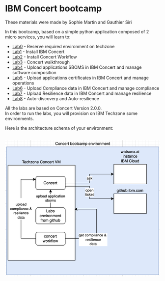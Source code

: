 # IBM Concert bootcamp

These materials were made by Sophie Martin and Gauthier Siri

In this bootcamp, based on a simple python application composed of 2 micro services, you will learn to:

- [Lab0](labs/Lab0-setup.md) - Reserve required environment on techzone
- [Lab1](labs/Lab1-concert-installation-vm.md) - Install IBM Concert
- [Lab2](labs/Lab2-concert-workflow-installation.md) - Install Concert Workflow
- [Lab3](labs/Lab3-concert-walkthrough.md) - Concert walkthrough
- [Lab4](labs/Lab4-managing-software-composition-and-cves.md) - Upload applications SBOMS in IBM Concert and manage software composition
- [Lab5](labs/Lab5-managing-operations-certificates.md) - Upload applications certificates in IBM Concert and manage operations
- [Lab6](labs/Lab6-managing-compliance-using-concert-workflow.md) - Upload Compliance data in IBM Concert and manage compliance
- [Lab7](labs/Lab7-managing-resilience-using-concert-workflow.md) - Upload Resilience data in IBM Concert and manage resilience
- [Lab8](labs/Lab8-auto-discovery-auto-resilience.md) - Auto-discovery and Auto-resilience

All the labs are based on Concert Version 2.0.0.     
In order to run the labs, you will provision on IBM Techzone some environments.     

Here is the architecture schema of your environment:    

 <br><img src="images/bootcamp-architecture.png" alt="drawing" width="600"/>
